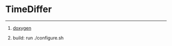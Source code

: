 # TimeDiffer
---
1. [doxygen](https://kinow83.github.io/TimeDiffer/html/annotated.html)

2. build: run ./configure.sh
